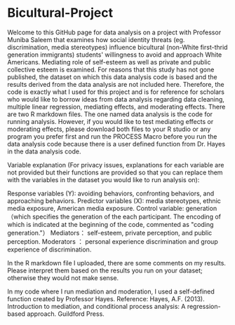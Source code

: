 # Bicultural-Project

Welcome to this GitHub page for data analysis on a project with Professor Muniba Saleem that examines how social identity threats (eg. discrimination, media stereotypes) influence bicultural (non-White first-thrid generation immigrants) students' willingness to avoid and approach White Americans. Mediating role of self-esteem as well as private and public collective esteem is examined. For reasons that this study has not gone published, the dataset on which this data analysis code is based and the results derived from the data analysis are not included here. Therefore, the code is exactly what I used for this project and is for reference for scholars who would like to borrow ideas from data analysis regarding data cleaning, multiple linear regression, mediating effects, and moderating effects. There are two R markdown files. The one named data analysis is the code for running analysis. However, if you would like to test mediating effects or moderating effects, please download both files to your R studio or any program you prefer first and run the PROCESS Macro before you run the data analysis code because there is a user defined function from Dr. Hayes in the data analysis code.



Variable explanation (For privacy issues, explanations for each variable are not provided but their functions are provided so that you can replace them with the variables in the dataset you would like to run analysis on):

Response variables (Y): avoiding behaviors, confronting behaviors, and approaching behaviors.
Predictor variables (X): media stereotypes, ethnic media exposure, American media exposure.
Control variable: generation （which specifies the generation of the each participant. The encoding of which is indicated at the beginning of the code, commented as "coding generation."）
Mediators： self-esteem, private perception, and public perception. 
Moderators ： personal experience discrimination and group experience of discrimination.

In the R markdown file I uploaded, there are some comments on my results. Please interpret them based on the results you run on your dataset; otherwise they would not make sense.

In my code where I run mediation and moderation, I used a self-defined function created by Professor Hayes. Reference: Hayes, A.F. (2013). Introduction to mediation, and conditional process analysis: A regression-based approach. Guildford Press.
